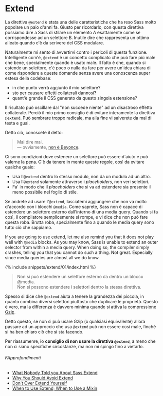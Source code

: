 
# Extend

La direttiva `@extend` è stata una delle caratteristiche che ha reso Sass molto popolare un paio d'anni fa. Giusto per ricordarlo, con questa direttiva possiamo dire a Sass di stilare un elemento A esattamente come se corrispondesse ad un selettore B. Inutile dire che rappresenta un ottimo alleato quando c'è da scrivere del CSS modulare.

Naturalmente mi sento di avvertirvi contro i pericoli di questa funzione. Intelligente com'è, `@extend` è un concetto complicato che può fare più male che bene, specialmente quando è usato male. Il fatto è che, quando si estende un selettore, c'è poco o nulla da fare per avere un'idea chiara di come rispondere a queste domande senza avere una conoscenza super estesa della codebase:

* in che punto verrà aggiunto il mio selettore?
* sto per causare effetti collaterali dannosi?
* quant'è grande il CSS generato da questo singola estensione?

Il risultato può oscillare dal "non succede niente" ad un disastroso effetto collaterale. Perciò il mio primo consiglio è di evitare interamente la direttiva `@extend`. Può sembrare troppo radicale, ma alla fine vi salverete da mal di testa e guai.

Detto ciò, conoscete il detto:


> Mai dire mai.<br>
> &mdash; ovviamente, [non è Beyonce](https://github.com/HugoGiraudel/sass-guidelines/issues/31#issuecomment-69112419).

Ci sono condizioni dove estenere un selettore può essere d'aiuto e può valerne la pena. C'è da tenere in mente queste regole, così da evitare qualche guaio:

* Usa l'`@extend` dentro lo stesso modulo, non da un modulo ad un altro.
* Usa l'`@extend` solamente attraverso i _placeholders_, non veri selettori.
* Fa' in modo che il _placeholders_ che si va ad estendere sia presente il meno possibile nel foglio di stile.

Se andrete ad usare l'`@extend`, lasciatemi aggiungere che non va molto d'accordo con i blocchi `@media`. Come saprete, Sass non è capace di estendere un selettore esterno dall'interno di una media query. Quando si fa così, il compilatore semplicemente si rompe, e vi dice che non può fare questa roba. Brutta roba, specialmente fino a quando le media query sono tutto ciò che sappiamo.

If you are going to use extend, let me also remind you that it does not play well with `@media` blocks. As you may know, Sass is unable to extend an outer selector from within a media query. When doing so, the compiler simply crashes, telling you that you cannot do such a thing. Not great. Especially since media queries are almost all we do know.

{% include snippets/extend/01/index.html %}

> Non si può estendere un selettore esterno da dentro un blocco @media.<br>
> Non si possono estendere i selettori dentro la stessa direttiva.

<div class="note">
  <p>Spesso si dice che <code>@extend</code> aiuta a tenere la grandezza dei  piccola, in quanto combina diversi selettori piuttosto che duplicare le proprietà. Questo è vero, ma la differenza è davvero minima quando si attiva la compressione <a href="http://en.wikipedia.org/wiki/Gzip">Gzip</a>.</p>
  <p>Detto questo, se non si può usare Gzip (o qualsiasi equivalente) allora passare ad un approccio che usa <code>@extend</code> può non essere così male, finchè si ha ben chiaro ciò che si sta facendo.</p>
</div>

Per riassumenre, io **consiglio di non usare la direttiva `@extend`**, a meno che non ci siano specifiche circostanze, ma non mi spingo fino a vietarlo.

###### FApprofondimenti

* [What Nobody Told you About Sass Extend](http://www.sitepoint.com/sass-extend-nobody-told-you/)
* [Why You Should Avoid Extend](http://www.sitepoint.com/avoid-sass-extend/)
* [Don't Over Extend Yourself](http://pressupinc.com/blog/2014/11/dont-overextend-yourself-in-sass/)
* [When to Use Extend; When to Use a Mixin](http://csswizardry.com/2014/11/when-to-use-extend-when-to-use-a-mixin/)
